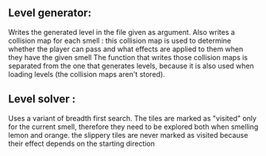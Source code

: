 

## Level generator:
Writes the generated level in the file given as argument. Also writes a collision map for each smell : this collision map is used to determine whether the player can pass and what effects are applied to them when they have the given smell
The function that writes those collision maps is separated from the one that generates levels, because it is also used when loading levels (the collision maps aren't stored).

## Level solver :
Uses a variant of breadth first search. The tiles are marked as "visited" only for the current smell, therefore they need to be explored both when smelling lemon and orange. the slippery tiles are never marked as visited because their effect depends on the starting direction
